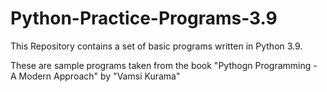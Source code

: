 # Python-Practice-Programs-3.9

This Repository contains a set of basic programs written in Python 3.9.

These are sample programs taken from the book "Pythogn Programming - A Modern Approach" by "Vamsi Kurama"
